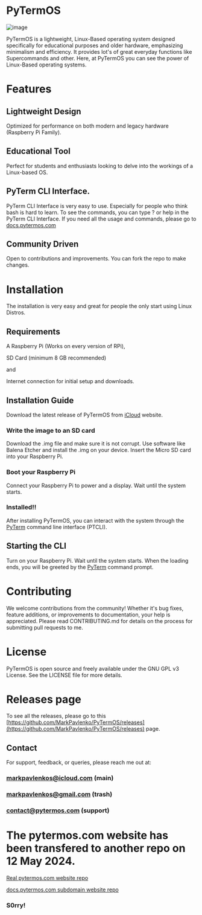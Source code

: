 # PyTermOS
![image](https://github.com/MarkPavlenko/PyTermOS/assets/109904787/c3d32466-7f25-453b-81bb-b19caedba08b)

PyTermOS is a lightweight, Linux-Based operating system designed specifically for educational purposes and older hardware, emphasizing minimalism and efficiency. It provides lot's of great everyday functions like Supercommands and other. Here, at PyTermOS you can see the power of Linux-Based operating systems.
# Features
## Lightweight Design

Optimized for performance on both modern and legacy hardware (Raspberry Pi Family).
## Educational Tool
Perfect for students and enthusiasts looking to delve into the workings of a Linux-based OS.
## PyTerm CLI Interface.
PyTerm CLI Interface is very easy to use. Especially for people who think bash is hard to learn.
To see the commands, you can type ? or help in the PyTerm CLI Interface.
If you need all the usage and commands, please go to [docs.pytermos.com](https://docs.pytermos.com)
## Community Driven
Open to contributions and improvements. You can fork the repo to make changes.
# Installation
The installation is very easy and great for people the only start using Linux Distros.
## Requirements
A Raspberry Pi (Works on every version of RPi),

SD Card (minimum 8 GB recommended)

and

Internet connection for initial setup and downloads.
## Installation Guide
Download the latest release of PyTermOS from [iCloud](https://www.icloud.com/iclouddrive/069C_WVIjLR8Dou0oQZ5_f6Pg#PyTermOS_Versions) website.
### Write the image to an SD card
Download the .img file and make sure it is not corrupt.
Use software like Balena Etcher and install the .img on your device.
Insert the Micro SD card into your Raspberry Pi.
### Boot your Raspberry Pi
Connect your Raspberry Pi to power and a display.
Wait until the system starts.
### Installed!!
After installing PyTermOS, you can interact with the system through the [PyTerm](markpavlenko.github.io/PyTerm) command line interface (PTCLI).
## Starting the CLI
Turn on your Raspberry Pi.
Wait until the system starts.
When the loading ends, you will be greeted by the [PyTerm](markpavlenko.github.io/PyTerm) command prompt.
# Contributing
We welcome contributions from the community! Whether it's bug fixes, feature additions, or improvements to documentation, your help is appreciated. Please read CONTRIBUTING.md for details on the process for submitting pull requests to me.
# License
PyTermOS is open source and freely available under the GNU GPL v3 License. See the LICENSE file for more details.
# Releases page
To see all the releases, please go to this [https://github.com/MarkPavlenko/PyTermOS/releases](https://github.com/MarkPavlenko/PyTermOS/releases) page.
## Contact
For support, feedback, or queries, please reach me out at:
### markpavlenkos@icloud.com (main) 

### markpavlenkos@gmail.com (trash)

### contact@pytermos.com (support)
# The pytermos.com website has been transfered to another repo on 12 May 2024.
[Real pytermos.com website repo](https://github.com/MarkPavlenko/pytermos.com)

[docs.pytermos.com subdomain website repo](https://github.com/PyTermOS-Project/docs.pytermos.com)

### S0rry!
